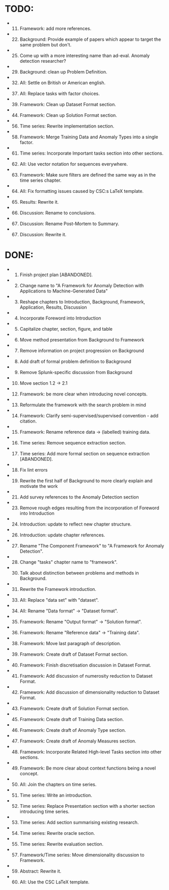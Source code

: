TODO:
=====
- 11. Framework: add more references.
- 22. Background: Provide example of papers which appear to target the same problem but don't.
- 25. Come up with a more interesting name than ad-eval. Anomaly detection researcher?
- 29. Background: clean up Problem Definition.
- 32. All: Settle on British or American english.
- 37. All: Replace tasks with factor choices.
- 39. Framework: Clean up Dataset Format section.
- 44. Framework: Clean up Solution Format section.
- 56. Time series: Rewrite implementation section.
- 58. Framework: Merge Training Data and Anomaly Types into a single factor.
- 61. Time series: Incorporate Important tasks section into other sections.
- 62. All: Use vector notation for sequences everywhere.
- 63. Framework: Make sure filters are defined the same way as in the time series chapter.
- 64. All: Fix formatting issues caused by CSC:s LaTeX template.
- 65. Results: Rewrite it.
- 66. Discussion: Rename to conclusions.
- 67. Discussion: Rename Post-Mortem to Summary.
- 67. Discussion: Rewrite it.

DONE:
=====
- 1. Finish project plan [ABANDONED].
- 2. Change name to "A Framework for Anomaly Detection with Applications to Machine-Generated Data"
- 3. Reshape chapters to Introduction, Background, Framework, Application, Results, Discussion
- 4. Incorporate Foreword into Introduction
- 5. Capitalize chapter, section, figure, and table
- 6. Move method presentation from Background to Framework
- 7. Remove information on project progression on Background
- 8. Add draft of formal problem definition to Background
- 9. Remove Splunk-specific discussion from Background
- 10. Move section 1.2 -> 2.1
- 12. Framework: be more clear when introducing novel concepts.
- 13. Reformulate the framework with the search problem in mind
- 14. Framework: Clarify semi-supervised/supervised convention - add citation.
- 15. Framework: Rename reference data -> (labelled) training data.
- 16. Time series: Remove sequence extraction section.
- 17. Time series: Add more formal section on sequence extraction [ABANDONED].
- 18. Fix lint errors
- 19. Rewrite the first half of Background to more clearly explain and motivate the work
- 21. Add survey references to the Anomaly Detection section
- 23. Remove rough edges resulting from the incorporation of Foreword into Introduction
- 24. Introduction: update to reflect new chapter structure.
- 26. Introduction: update chapter references.
- 27. Rename "The Component Framework" to "A Framework for Anomaly Detection".
- 28. Change "tasks" chapter name to "framework".
- 30. Talk about distinction between problems and methods in Background.
- 31. Rewrite the Framework introduction.
- 33. All: Replace "data set" with "dataset".
- 34. All: Rename "Data format" -> "Dataset format".
- 35. Framework: Rename "Output format" -> "Solution format".
- 36. Framework: Rename "Reference data" -> "Training data".
- 38. Framework: Move last paragraph of description.
- 39. Framework: Create draft of Dataset Format section.
- 40. Framework: Finish discretisation discussion in Dataset Format.
- 41. Framework: Add discussion of numerosity reduction to Dataset Format.
- 42. Framework: Add discussion of dimensionality reduction to Dataset Format.
- 43. Framework: Create draft of Solution Format section.
- 45. Framework: Create draft of Training Data section.
- 46. Framework: Create draft of Anomaly Type section.
- 47. Framework: Create draft of Anomaly Measures section.
- 48. Framework: Incorporate Related High-level Tasks section into other sections.
- 49. Framework: Be more clear about context functions being a novel concept.
- 50. All: Join the chapters on time series.
- 51. Time series: Write an introduction.
- 52. Time series: Replace Presentation section with a shorter section introducing time series.
- 53. Time series: Add section summarising existing research.
- 54. Time series: Rewrite oracle section.
- 55. Time series: Rewrite evaluation section.
- 57. Framework/Time series: Move dimensionality discussion to Framework.
- 59. Abstract: Rewrite it.
- 60. All: Use the CSC LaTeX template.
